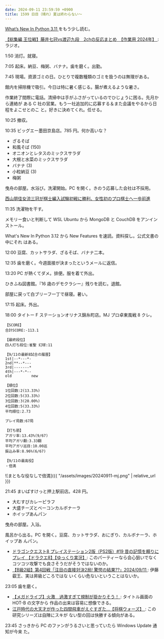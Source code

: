 ```yaml
---
date: 2024-09-11 23:59:59 +0900
title: 1599 日目（晴れ）夏は終わらない～
---
```


[What’s New In Python 3.11
](https://docs.python.org/3/whatsnew/3.11.html) をもう少し読む。

[【総集編 王位戦】藤井七冠vs渡辺九段　2chの反応まとめ　【作業用 2024年】
](https://www.youtube.com/watch?v=DyfaDjUJwGg): ラジオ。

1:50 消灯。就寝。

7:05 起床。納豆、梅粥、バナナ。歯を磨く。出勤。

7:45 現場。資源ゴミの日。ひとりで複数種類のゴミを扱うのは無理がある。

館内を掃除機で吸引。今日は特に暑く感じる。腸が煮えるような暑さ。

作業終了間際に電話。清掃中は手がふさがっているのでひじょうに困る。先月から連絡が
ある C 社の営業。もう一社追加的に応募する＆また会議をやるから日程をよこせとのこ
と。好きに決めてくれ。任せる。

10:25 撤収。

10:35 ビッグエー墨田京島店。785 円。何か高いな？

* ざるそば
* 和風そば (150)
* オニオンとレタスのミックスサラダ
* 大根と水菜のミックスサラダ
* バナナ (3)
* 小粒納豆 (3)
* 梅粥

曳舟の部屋。水浴び。洗濯開始。PC を開く。きのう応募した会社は不採用。

[西山朋佳女流三冠が棋士編入試験初戦に勝利、女性初のプロ棋士へ一歩前進
](https://www.youtube.com/watch?v=TzY26b4cD0c)

11:35 洗濯物を干す。

メモリー食いと判断して WSL Ubuntu から MongoDB と CouchDB をアンインストール。

What's New In Python 3.12 から New Features を速読。資料探し。公式文書の中にそれ
はある。

12:00 豆腐、カットサラダ、ざるそば、バナナ二本。

12:35 歯を磨く。今週面接が決まったというメールに返信。

13:20 PC が熱くてダメ。排便。服を着て外出。

ひきふね図書館。『16 歳のデモクラシー』残りを読む。退館。

部屋に戻って白ブリーフ一丁で昼寝。暑い。

17:15 起床。外出。

18:00 タイトー F ステーションオリナス錦糸町店。MJ プロ卓東風戦 8 クレ。

```text
【SCORE】
合計SCORE:-113.1

【最終段位】
四人打ち段位:雀聖 幻球:11

【9/11の最新8試合の履歴】
1st|--*---*-
2nd|**--*---
3rd|-------*
4th|---*-*--
old         new

【順位】
1位回数:2(13.33%)
2位回数:5(33.33%)
3位回数:3(20.00%)
4位回数:5(33.33%)
平均順位:2.73

プレイ局数:67局

【打ち筋】
アガリ率:13.43%(9/67)
平均アガリ翻:3.33翻
平均アガリ巡目:10.00巡
振込み率:8.96%(6/67)

【9/11の最高役】
・倍満
```

![まともな役なしで倍満]({{ "/assets/images/20240911-mj.png" | relative_url }})

21:45 まいばすけっと押上駅前店。428 円。

* 大むすびカレーピラフ
* 大盛チーズとベーコンカルボナーラ
* ホイップあんパン

曳舟の部屋。入浴。

風呂から出る。PC を開く。豆腐、カットサラダ、おにぎり、カルボナーラ、ホイップあ
んパン。

* [ドラゴンクエスト8 プレイステーション2版（PS2版）#19 昔の記憶を頼りにプレイ
  【ドラクエ8】【ゆっくり実況】](https://www.youtube.com/watch?v=aBPnvE_Dcsw):
  このパーティーなら会心狙いでなくコツコツ攻撃でも良さそうだがそうではないのか。
* [【B級2組】第4回戦「注目の直接対決2局! 驚愕の結果??」2024/09/11
  ](https://www.youtube.com/watch?v=DS8iihS5avU): 伊藤叡王、実は昇級どころではな
  いくらい危ないということはないか。

23:05 歯を磨く。

* [【メガドライブ】火激　過激すぎて規制が掛かりそう！
  ](https://www.youtube.com/watch?v=ulMB--94TBM): タイトル画面の HOT-B の文字から
  作品の出来は容易に想像できる。
* [江戸時代の大天才が作った四間飛車がえぐすぎた…【将棋ウォーズ】
  ](https://www.youtube.com/watch?v=hwKmKrQkN2o): この研究シリーズは自陣にスキが
  ない型の回は快勝する傾向がある。

23:45 さっきから PC のファンがうるさいと思っていたら Windows Update 通知が今来
た。
